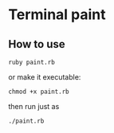 Terminal paint
==============

How to use
----------

```
ruby paint.rb
```

or make it executable:
```
chmod +x paint.rb
```
then run just as
```
./paint.rb
```
